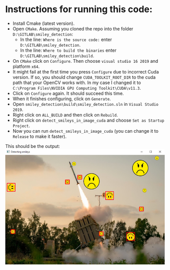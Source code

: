 


# Instructions for running this code:
- Install Cmake (latest version).
- Open `CMake`. Assuming you cloned the repo into the folder `D:\GITLAB\smiley_detection`:
  - In the line: `Where is the source code:` enter `D:\GITLAB\smiley_detection`.
  - In the line: `Where to build the binaries` enter `D:\GITLAB\smiley_detection\build`.
- On `CMake` click on `Configure`. Then choose `visual studio 16 2019` and platform `x64`.
- It might fail at the first time you press `Configure` due to incorrect Cuda version. If so, you should change `CUDA_TOOLKIT_ROOT_DIR` to the cuda path that your OpenCV works with. In my case I changed it to `C:\Program Files\NVIDIA GPU Computing Toolkit\CUDA\v11.3`.
- Click on `Configure` again. It should succeed this time.
- When it finishes configuring, click on `Generate`.
- Open `smiley_detection\build\smiley_detection.sln` in `Visual Studio 2019`.
- Right click on `ALL_BUILD` and then click on `Rebuild`.
- Right click on `detect_smileys_in_image_cuda` and choose `Set as Startup Project`.
- Now you can run `detect_smileys_in_image_cuda` (you can change it to `Release` to make it faster).

This should be the output:  
<img src="./output_images_for_readme/output_image.PNG">